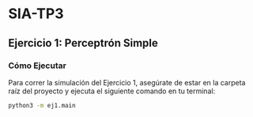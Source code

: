 # SIA-TP3

## Ejercicio 1: Perceptrón Simple

### Cómo Ejecutar

Para correr la simulación del Ejercicio 1, asegúrate de estar en la carpeta raíz del proyecto y ejecuta el siguiente comando en tu terminal:

```bash
python3 -m ej1.main
```
